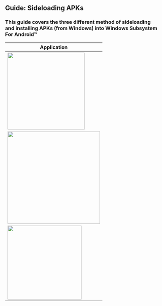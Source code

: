 ## Guide: Sideloading APKs

### This guide covers the three different method of sideloading and installing APKs (from Windows) into Windows Subsystem For Android™

|Application|
|-----------|
|[<img src="https://user-images.githubusercontent.com/68516357/226143645-0a0ff0df-00f4-4d69-a257-1ffbee039f36.png" style="width: 250px;"/>](https://github.com/YT-Advanced/WSA-Script/blob/master/Guides/WSA-Sideloader.md)|
|[<img src="https://user-images.githubusercontent.com/68516357/226144462-25e8ba07-9f5b-424b-9ecf-b973e8f396b2.png" style="width: 300px;" style="float: left;"/>](https://github.com/YT-Advanced/WSA-Script/blob/master/Guides/WSAPacman.md)|
|[<img src="https://user-images.githubusercontent.com/68516357/226143960-70ba58b6-7339-48c8-9f25-602e7236eaf5.png" style="width: 240px;" style="float: left;"/>](https://github.com/YT-Advanced/WSA-Script/blob/master/Guides/ADB-Sideloading.md)|

